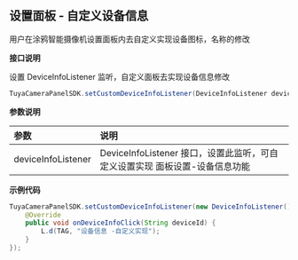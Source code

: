 ## 设置面板 - 自定义设备信息

用户在涂鸦智能摄像机设置面板内去自定义实现设备图标，名称的修改

**接口说明**

设置 DeviceInfoListener 监听，自定义面板去实现设备信息修改

```java
TuyaCameraPanelSDK.setCustomDeviceInfoListener(DeviceInfoListener deviceInfoListener);
```

 **参数说明**

| 参数               | 说明                                                         |
| :----------------- | :----------------------------------------------------------- |
| deviceInfoListener | DeviceInfoListener 接口，设置此监听，可自定义设置实现 面板设置-设备信息功能 |

**示例代码**

```java
TuyaCameraPanelSDK.setCustomDeviceInfoListener(new DeviceInfoListener() {
    @Override
    public void onDeviceInfoClick(String deviceId) {
        L.d(TAG, "设备信息 -自定义实现");
    }
});
```

